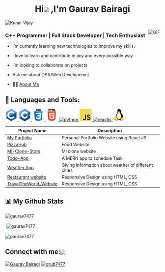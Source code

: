 <h1 align="center"> Hi<img src="https://github.com/TheDudeThatCode/TheDudeThatCode/blob/master/Assets/Hi.gif" width="40">
,I'm Gaurav Bairagi</h1>

<p align="left"> <img src="https://komarev.com/ghpvc/?username=Kunal-Vijay&label=Profile%20views&color=0e75b6&style=flat" alt="Kunal-Vijay" /> </p>
<img align="right" alt="GIF" src="https://github.com/TheDudeThatCode/TheDudeThatCode/blob/master/Assets/Developer.gif" />
<h3>C++ Programmer | Full Stack Developer | Tech Enthusiast</h3>

-  I’m currently learning new technologies to improve my skills. 
-  I love to learn and contribute in any and every possible way
-  I’m looking to collaborate on projects
-  Ask me about DSA/Web Developemnt.

- 👨‍💻 [About Me](https://github.com/Kunal-Vijay/My-Portfolio)

## 🚀 Languages and Tools:
<p align="left"> <a href="https://www.cprogramming.com/" target="_blank"> <img src="https://raw.githubusercontent.com/devicons/devicon/master/icons/c/c-original.svg" alt="c" width="40" height="40"/> </a> <a href="https://www.w3schools.com/cpp/" target="_blank"> <img src="https://raw.githubusercontent.com/devicons/devicon/master/icons/cplusplus/cplusplus-original.svg" alt="cplusplus" width="40" height="40"/> </a> <a href="https://www.w3schools.com/css/" target="_blank"> <img src="https://raw.githubusercontent.com/devicons/devicon/master/icons/css3/css3-original-wordmark.svg" alt="css3" width="40" height="40"/> </a> <a href="https://www.w3.org/html/" target="_blank"> <img src="https://raw.githubusercontent.com/devicons/devicon/master/icons/html5/html5-original-wordmark.svg" alt="html5" width="40" height="40"/> </a> <a href="https://www.python.org/" target="_blank"> <img src="https://upload.wikimedia.org/wikipedia/commons/thumb/c/c3/Python-logo-notext.svg/1024px-Python-logo-notext.svg.png" alt="python" width="40" height="40"/> </a> <a href="https://developer.mozilla.org/en-US/docs/Web/JavaScript" target="_blank"> <img src="https://raw.githubusercontent.com/devicons/devicon/master/icons/javascript/javascript-original.svg" alt="javascript" width="40" height="40"/> </a> <a href="https://reactjs.org/" target="_blank"> <img src="https://cdn.worldvectorlogo.com/logos/react-1.svg" alt="reactjs" width="40" height="40"/> </a>  <a href="https://www.linux.org/" target="_blank"> <img src="https://raw.githubusercontent.com/devicons/devicon/master/icons/linux/linux-original.svg" alt="linux" width="40" height="40"/> </a> </p>

| Project Name | Description |
| ------------- | ------------- |
| [My Portfolio](https://my-portfolio-r6hi.onrender.com/#Home)  | Personal Portfolio Website using React JS|
| [PizzaHub](https://another-food-website.vercel.app/) | Food Website |
| [Mi-Clone-Store](https://mi-store-clone-eta.vercel.app/) | Mi clone website|
| [Todo-App](https://grub-todo-i9ei.onrender.com/login)  | A MERN app to schedule Task|
| [Weather App](https://gaurav7477.github.io/WeatherInformation/)  | Giving Information about weather of different cities|
| [Restaurant website](https://gaurav7477.github.io/Restaurant_Website/)  | Responsive Design using HTML, CSS |
| [TravelTheWorld_Website](https://gaurav7477.github.io/TravelTheWorld_Website/)  | Responsive Design using HTML, CSS  

## 📊 My Github Stats
<p><img align="center"  src="https://github-readme-stats.vercel.app/api/top-langs?username=gaurav7477&show_icons=true&locale=en&layout=compact&theme=dark" alt="gaurav7477" /></p>
<p>&nbsp;<img align="center" src="https://github-readme-stats.vercel.app/api?username=gaurav7477&show_icons=true&locale=en&theme=dark" alt="gaurav7477" /></p>


<p><img align="center" src="https://github-readme-streak-stats.herokuapp.com/?user=gaurav7477&theme=dark" alt="gaurav7477" /></p>

## Connect with me:<img align="center" src="https://github.com/TheDudeThatCode/TheDudeThatCode/blob/master/Assets/Handshake.gif" width="79">
<p align="left">
<a href="https://www.linkedin.com/in/gaurav-bairagi/" target="blank"><img align="center" src="https://raw.githubusercontent.com/rahuldkjain/github-profile-readme-generator/master/src/images/icons/Social/linked-in-alt.svg" alt="Gaurav Bairagi" height="30" width="40" /></a>
<a href="https://twitter.com/GruB7477" target="blank"><img align="center" src="brave://favicon/size/64@1x/https://twitter.com/" alt="grub7477" height="30" width="40" /></a>
</p>
